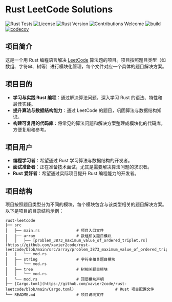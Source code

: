 # Rust LeetCode Solutions

![Rust Tests](https://github.com/xavier2code/rust-leetcode/actions/workflows/rust.yml/badge.svg)
![License](https://img.shields.io/badge/license-MIT-blue.svg)
![Rust Version](https://img.shields.io/badge/rust-1.70%2B-orange.svg)
![Contributions Welcome](https://img.shields.io/badge/contributions-welcome-brightgreen.svg)
![build](https://github.com/xavier2code/rust-leetcode/workflows/build/badge.svg)
[![codecov](https://codecov.io/gh/xavier2code/rust-leetcode/graph/badge.svg?token=7X4GKYQ3ME)](https://codecov.io/gh/xavier2code/rust-leetcode)
## 项目简介
这是一个用 Rust 编程语言解决 [LeetCode](https://leetcode.com/) 算法题的项目。项目按照题目类型（如数组、字符串、树等）进行模块化管理，每个文件对应一个具体的题目解决方案。

## 项目目的
- **学习与实践 Rust 编程**：通过解决算法问题，深入学习 Rust 的语法、特性和最佳实践。
- **提升算法与数据结构能力**：通过 LeetCode 的题目，巩固算法与数据结构知识。
- **构建可复用的代码库**：将常见的算法问题和解决方案整理成模块化的代码库，方便复用和参考。

## 项目用户
- **编程学习者**：希望通过 Rust 学习算法与数据结构的开发者。
- **面试准备者**：正在准备技术面试，尤其是需要解决算法问题的求职者。
- **Rust 爱好者**：希望通过实际项目提升 Rust 编程能力的开发者。

## 项目结构
项目按照题目类型分为不同的模块，每个模块包含与该类型相关的题目解决方案。以下是项目的目录结构示例：

```plaintext
rust-leetcode
├── src
│   ├── main.rs                # 项目入口文件
│   ├── array                  # 数组相关题目模块
│   │   ├── [problem_3873_maximum_value_of_ordered_triplet.rs](https://github.com/xavier2code/rust-leetcode/blob/main/src/array/problem_3873_maximum_value_of_ordered_triplet.rs)
│   │   └── mod.rs
│   ├── string                 # 字符串相关题目模块
│   │   └── mod.rs
│   ├── tree                   # 树相关题目模块
│   │   └── mod.rs
│   └── mod.rs                 # 顶层模块声明
├── [Cargo.toml](https://github.com/xavier2code/rust-leetcode/blob/main/Cargo.toml)                  # Rust 项目配置文件
└── README.md                  # 项目说明文件
